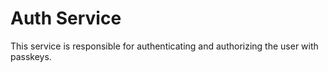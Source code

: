 # Auth Service

This service is responsible for authenticating and authorizing the user with passkeys.